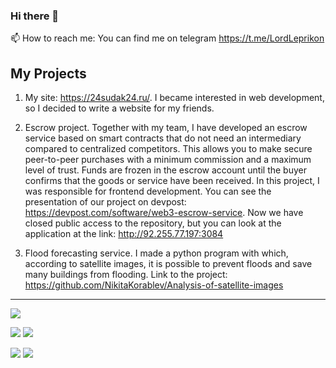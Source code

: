 ### Hi there 👋
📫 How to reach me: You can find me on telegram https://t.me/LordLeprikon

## My Projects
 1. My site: https://24sudak24.ru/. I became interested in web development, so I decided to write a website for my friends.
 
 2. Escrow project. Together with my team, I have developed an escrow service based on smart contracts that do not need an intermediary compared to centralized competitors. This allows you to make secure peer-to-peer purchases with a minimum commission and a maximum level of trust. Funds are frozen in the escrow account until the buyer confirms that the goods or service have been received. In this project, I was responsible for frontend development. You can see the presentation of our project on devpost: https://devpost.com/software/web3-escrow-service. Now we have closed public access to the repository, but you can look at the application at the link: http://92.255.77.197:3084
 
 3. Flood forecasting service. I made a python program with which, according to satellite images, it is possible to prevent floods and save many buildings from flooding. Link to the project: https://github.com/NikitaKorablev/Analysis-of-satellite-images

---

![](http://github-profile-summary-cards.vercel.app/api/cards/profile-details?username=NikitaKorablev&theme=vue)

![](http://github-profile-summary-cards.vercel.app/api/cards/repos-per-language?username=NikitaKorablev&theme=vue)
![](http://github-profile-summary-cards.vercel.app/api/cards/most-commit-language?username=NikitaKorablev&theme=vue)

![](http://github-profile-summary-cards.vercel.app/api/cards/stats?username=NikitaKorablev&theme=vue)
![](http://github-profile-summary-cards.vercel.app/api/cards/productive-time?username=NikitaKorablev&theme=vue&utcOffset=8)
<!--
**NikitaKorablev/NikitaKorablev** is a ✨ _special_ ✨ repository because its `README.md` (this file) appears on your GitHub profile.

Here are some ideas to get you started:

- 🔭 I’m currently working on ...
- 🌱 I’m currently learning ...
- 👯 I’m looking to collaborate on ...
- 🤔 I’m looking for help with ...
- 💬 Ask me about ...
- 📫 How to reach me: ...
- 😄 Pronouns: ...
- ⚡ Fun fact: ...
-->
